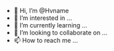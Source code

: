 - 👋 Hi, I’m @Hvname
- 👀 I’m interested in ...
- 🌱 I’m currently learning ...
- 💞️ I’m looking to collaborate on ...
- 📫 How to reach me ...

<!---
Hvname/Hvname is a ✨ special ✨ repository because its `README.md` (this file) appears on your GitHub profile.
You can click the Preview link to take a look at your changes.
--->

